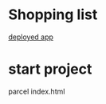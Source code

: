 # Shopping list

[deployed app](https://alissa9090.github.io/shopping-list/build)

# start project

parcel index.html
